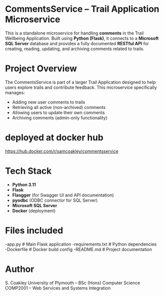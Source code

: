#  CommentsService – Trail Application Microservice

This is a standalone microservice for handling **comments** in the Trail Wellbeing Application. Built using **Python (Flask)**, it connects to a **Microsoft SQL Server** database and provides a fully documented **RESTful API** for creating, reading, updating, and archiving comments related to trails.

#  Project Overview

The CommentsService is part of a larger Trail Application designed to help users explore trails and contribute feedback. This microservice specifically manages:

- Adding new user comments to trails
- Retrieving all active (non-archived) comments
- Allowing users to update their own comments
- Archiving comments (admin-only functionality)

#  deployed at docker hub
https://hub.docker.com/r/samcoakley/commentsservice


# Tech Stack

- **Python 3.11**
- **Flask**
- **Flasgger** (for Swagger UI and API documentation)
- **pyodbc** (ODBC connector for SQL Server)
- **Microsoft SQL Server**
- **Docker** (deployment)

# Files included

-app.py # Main Flask application
-requirements.txt # Python dependencies
-Dockerfile # Docker build config
-README.md # Project documentation


# Author
S. Coakley
University of Plymouth – BSc (Hons) Computer Science
COMP2001 – Web Services and Systems Integration
